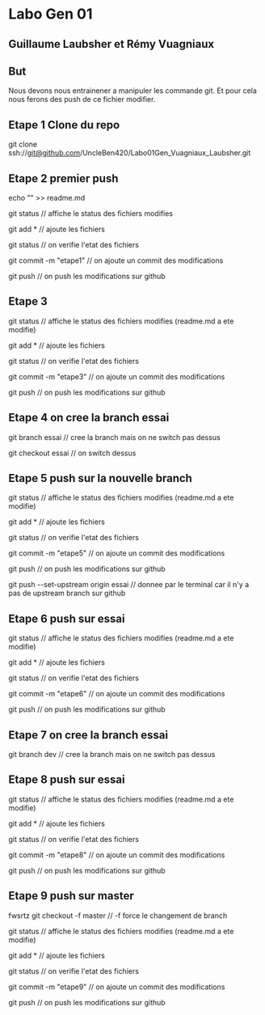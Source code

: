 # Labo Gen 01

## Guillaume Laubsher et Rémy Vuagniaux

## But

Nous devons nous entrainener a manipuler les commande git.
Et pour cela nous ferons des push de ce fichier modifier.

## Etape 1 Clone du repo

git clone ssh://git@github.com/UncleBen420/Labo01Gen_Vuagniaux_Laubsher.git

## Etape 2 premier push

echo "" >> readme.md

git status // affiche le status des fichiers modifies

git add * // ajoute les fichiers

git status // on verifie l'etat des fichiers

git commit -m "etape1" // on ajoute un commit des modifications

git push // on push les modifications sur github

## Etape 3

git status // affiche le status des fichiers modifies (readme.md a ete modifie)

git add * // ajoute les fichiers

git status // on verifie l'etat des fichiers

git commit -m "etape3" // on ajoute un commit des modifications

git push // on push les modifications sur github

## Etape 4 on cree la branch essai

git branch essai // cree la branch mais on ne switch pas dessus

git checkout essai // on switch dessus

## Etape 5 push sur la nouvelle branch

git status // affiche le status des fichiers modifies (readme.md a ete modifie)

git add * // ajoute les fichiers

git status // on verifie l'etat des fichiers

git commit -m "etape5" // on ajoute un commit des modifications

git push // on push les modifications sur github

git push --set-upstream origin essai // donnee par le terminal car il n'y a pas de upstream branch sur github

## Etape 6 push sur essai

git status // affiche le status des fichiers modifies (readme.md a ete modifie)

git add * // ajoute les fichiers

git status // on verifie l'etat des fichiers

git commit -m "etape6" // on ajoute un commit des modifications

git push // on push les modifications sur github

## Etape 7 on cree la branch essai

git branch dev // cree la branch mais on ne switch pas dessus


## Etape 8 push sur essai

git status // affiche le status des fichiers modifies (readme.md a ete modifie)

git add * // ajoute les fichiers

git status // on verifie l'etat des fichiers

git commit -m "etape8" // on ajoute un commit des modifications

git push // on push les modifications sur github

## Etape 9 push sur master
fwsrtz
git checkout -f master // -f force le changement de branch

git status // affiche le status des fichiers modifies (readme.md a ete modifie)

git add * // ajoute les fichiers

git status // on verifie l'etat des fichiers

git commit -m "etape9" // on ajoute un commit des modifications

git push // on push les modifications sur github
